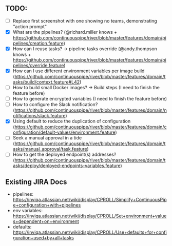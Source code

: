 ## TODO:
- [ ] Replace first screenshot with one showing no teams, demonstrating "action prompt"
- [x] What are the pipelines? (@richard.miller knows + https://github.com/continuouspipe/river/blob/master/features/domain/pipelines/creation.feature)
- [x] How can I reuse tasks? -> pipeline tasks override (@andy.thompson knows + https://github.com/continuouspipe/river/blob/master/features/domain/pipelines/override.feature)
- [x] How can I use different environment variables per image build (https://github.com/continuouspipe/river/blob/master/features/domain/tasks/build/context.feature#L42)
- [ ] How to build small Docker images? -> Build steps (I need to finish the feature before)
- [ ] How to generate encrypted variables (I need to finish the feature before)
- [ ] How to configure the Slack notification? (https://github.com/continuouspipe/river/blob/master/features/domain/notifications/slack.feature)
- [x] Using default to reduce the duplication of configuration (https://github.com/continuouspipe/river/blob/master/features/domain/configuration/default-values/environment.feature)
- [ ] Seek a manual approval in a tide (https://github.com/continuouspipe/river/blob/master/features/domain/tasks/manual_approval/task.feature)
- [ ] How to get the deployed endpoint(s) addresses? (https://github.com/continuouspipe/river/blob/master/features/domain/tasks/deploy/deployed-endpoints-variables.feature)

## Existing JIRA Docs
- pipelines: https://inviqa.atlassian.net/wiki/display/CPROLL/Simplify+ContinuousPipe+configuration+with+pipelines
- env variables: https://inviqa.atlassian.net/wiki/display/CPROLL/Set+environment+values+dependent+on+environment
- defaults: https://inviqa.atlassian.net/wiki/display/CPROLL/Use+defaults+for+configuration+used+by+all+tasks